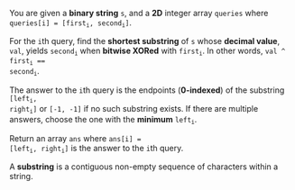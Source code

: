 You are given a **binary string** `s`, and a **2D** integer array `queries` where <code>queries[i] = [first<sub>i</sub>, second<sub>i</sub>]</code>.

For the `i`th query, find the **shortest substring** of `s` whose **decimal value**, `val`, yields <code>second<sub>i</sub></code> when **bitwise XORed** with <code>first<sub>i</sub></code>. In other words, <code>val ^ first<sub>i</sub> == second<sub>i</sub></code>.

The answer to the `i`th query is the endpoints (**0-indexed**) of the substring <code>[left<sub>i</sub>, right<sub>i</sub>]</code> or `[-1, -1]` if no such substring exists. If there are multiple answers, choose the one with the **minimum** <code>left<sub>i</sub></code>.

Return an array `ans` where <code>ans[i] = [left<sub>i</sub>, right<sub>i</sub>]</code> is the answer to the `i`th query.

A **substring** is a contiguous non-empty sequence of characters within a string.